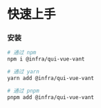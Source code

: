 # 快速上手

### 安装

```bash
# 通过 npm
npm i @infra/qui-vue-vant

# 通过 yarn
yarn add @infra/qui-vue-vant

# 通过 pnpm
pnpm add @infra/qui-vue-vant
```
